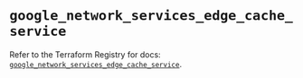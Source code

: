 # `google_network_services_edge_cache_service`

Refer to the Terraform Registry for docs: [`google_network_services_edge_cache_service`](https://registry.terraform.io/providers/hashicorp/google-beta/6.49.2/docs/resources/google_network_services_edge_cache_service).
